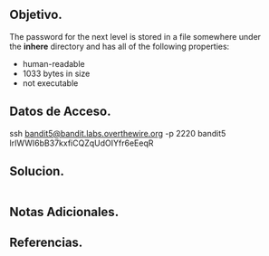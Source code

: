## Objetivo.
The password for the next level is stored in a file somewhere under the **inhere** directory and has all of the following properties:

-   human-readable
-   1033 bytes in size
-   not executable

## Datos de Acceso.
ssh bandit5@bandit.labs.overthewire.org -p 2220
bandit5
lrIWWI6bB37kxfiCQZqUdOIYfr6eEeqR

## Solucion.
``` bash


```

## Notas Adicionales.

## Referencias.
